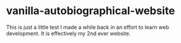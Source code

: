 # vanilla-autobiographical-website
This is just a little test I made a while back in an effort to learn web development. It is effectively my 2nd ever website.
